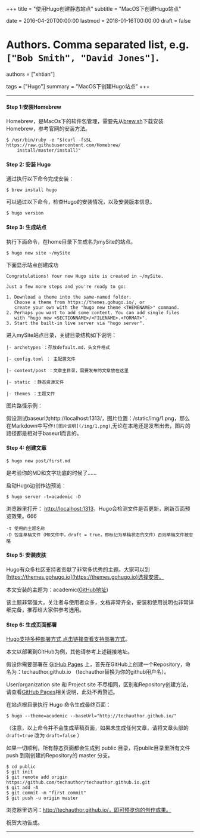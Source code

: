 +++
title = "使用Hugo创建静态站点"
subtitle = "MacOS下创建Hugo站点"

date = 2016-04-20T00:00:00
lastmod = 2018-01-16T00:00:00
draft = false

# Authors. Comma separated list, e.g. `["Bob Smith", "David Jones"]`.
authors = ["xhtian"]

tags = ["Hugo"]
summary = "MacOS下创建Hugo站点"
+++


---

#### **Step 1:安装Homebrew**

Homebrew，是MacOs下的软件包管理，需要先从[brew.sh](http://brew.sh)下载安装Homebrew，参考官网的安装方法。

```
$ /usr/bin/ruby -e "$(curl -fsSL https://raw.githubusercontent.com/Homebrew/
	install/master/install)"

```

#### **Step 2: 安装 Hugo**

通过执行以下命令完成安装：

```
$ brew install hugo
```

可以通过以下命令，检查Hugo的安装情况，以及安装版本信息。

	$ hugo version

#### **Step 3: 生成站点**

执行下面命令，在home目录下生成名为mySite的站点。

```
$ hugo new site ~/mySite
```

下面显示站点创建成功

```
Congratulations! Your new Hugo site is created in ~/mySite.

Just a few more steps and you're ready to go:

1. Download a theme into the same-named folder.
   Choose a theme from https://themes.gohugo.io/, or
   create your own with the "hugo new theme <THEMENAME>" command.
2. Perhaps you want to add some content. You can add single files
   with "hugo new <SECTIONNAME>/<FILENAME>.<FORMAT>".
3. Start the built-in live server via "hugo server".
```

进入mySite站点目录，关键目录结构如下说明：

```
|- archetypes ：存放default.md，头文件格式

|- config.toml ： 主配置文件

|- content/post ：文章主目录，需要发布的文章放在这里

|- static ：静态资源文件

|- themes ：主题文件
```

图片路径示例：

假设测试baseurl为http://localhost:1313/，图片位置：/static/img/1.png，那么在Markdown中写作`![图片说明](/img/1.png)`,无论在本地还是发布出去，图片的路径都是相对于baseurl而言的。

#### **Step 4: 创建文章**

```
$ hugo new post/first.md
```

是考验你的MD和文字功底的时候了……

启动Hugo边创作边预览：

```
$ hugo server -t=academic -D
```
浏览器里打开： [http://localhost:1313](http://localhost:1313)，Hugo会检测文件是否更新，刷新页面预览效果。666

```
-t 使用的主题名称
-D 包含草稿文件（MD文件中，draft = true，即标记为草稿状态的文件）否则草稿文件被忽略
```

#### **Step 5: 安装皮肤**

Hugo有众多社区支持者贡献了非常多优秀的主题。大家可以到[https://themes.gohugo.io](https://themes.gohugo.io)选择安装。

本文安装的主题为：academic([GitHub地址](https://github.com/gcushen/hugo-academic))

该主题非常强大，关注者与使用者众多，文档非常齐全，安装和使用说明也非常详细完备，推荐给大家供参考选用。

#### **Step 6: 生成页面部署**

[Hugo支持多种部署方式,点击链接查看支持部署方式](https://gohugo.io/hosting-and-deployment/)。

本文以部署到GitHub为例，其他请参考上述链接地址。

假设你需要部署在 [GitHub Pages](https://pages.github.com) 上，首先在GitHub上创建一个Repository，命名为：techauthor.github.io （techauthor替换为你的github用户名）。

User/organization site 和 Project site 不尽相同，区别和Repository创建方法，请查看[GitHub Pages](https://pages.github.com)相关说明，此处不再赘述。

在站点根目录执行 Hugo 命令生成最终页面：

```
$ hugo --theme=academic --baseUrl="http://techauthor.github.io/"
```

（注意，以上命令并不会生成草稿页面，如果未生成任何文章，请将文章头部的 `draft=true` 改为 `draft=false` ）

如果一切顺利，所有静态页面都会生成到 public 目录，将pubilc目录里所有文件 push 到刚创建的Repository的 master 分支。

```
$ cd public
$ git init
$ git remote add origin https://github.com/techauthor/techauthor.github.io.git
$ git add -A
$ git commit -m "first commit"
$ git push -u origin master
```

浏览器里访问：http://techauthor.github.io/，即可预览你的创作成果。

祝贺大功告成。

---